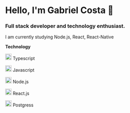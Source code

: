 # Hello, I'm Gabriel Costa 👋

### Full stack developer and technology enthusiast.

I am currently studying Node.js, React, React-Native

<b>Technology</b>

<img src="https://cdn.svgporn.com/logos/typescript-icon.svg" width="20px"> Typescript 
  
<img src="https://cdn.svgporn.com/logos/javascript.svg" width="20px"> Javascript 
 
<img src="https://cdn.svgporn.com/logos/nodejs-icon.svg" width="20px"> Node.js
 
<img src="https://cdn.svgporn.com/logos/react.svg" width="20px"> React.js

<img src="https://cdn.svgporn.com/logos/postgresql.svg" width="20px"> Postgress
